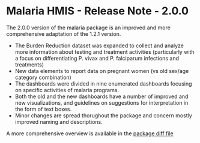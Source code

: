 # Malaria HMIS - Release Note - 2.0.0 

The 2.0.0 version of the malaria package is an improved and more comprehensive adaptation of the 1.2.1 version.

- The Burden Reduction dataset was expanded to collect and analyze more information about testing and treatment activities (particularly with a focus on differentiating P. vivax and P. falciparum infections and treatments)
- New data elements to report data on pregnant women (vs old sex/age category combination)
- The dashboards were divided in nine enumerated dashboards focusing on specific activities of malaria programs.
- Both the old and the new dashboards have a number of improved and new visualizations, and guidelines on suggestions for interpretation in the form of text boxes.
- Minor changes are spread thorughout the package and concern mostly improved naming and descriptions.

A more comprehensive overview is available in the [package diff file](resources/mal_agg_diff_1.2.1_2.0.0.xlsx)
